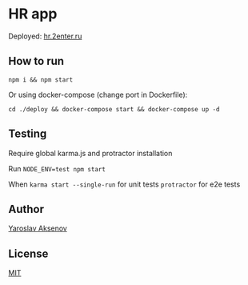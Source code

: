 # HR app

Deployed: [hr.2enter.ru](http://hr.2enter.ru)


## How to run

`npm i && npm start`

Or using docker-compose (change port in Dockerfile):

`cd ./deploy && docker-compose start && docker-compose up -d`

## Testing

Require global karma.js and protractor installation

Run `NODE_ENV=test npm start`

When `karma start --single-run` for unit tests
`protractor` for e2e tests

## Author

[Yaroslav Aksenov](https://github.com/flareair)

## License

[MIT](LICENSE)